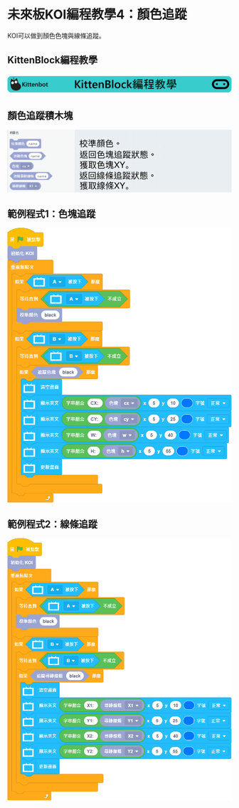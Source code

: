 # 未來板KOI編程教學4：顏色追蹤

KOI可以做到顏色色塊與線條追蹤。

## KittenBlock編程教學

![](../../functional_module/PWmodules/images/kbbanner.png)

## 顏色追蹤積木塊

![](./images/koi_color.png)

## 範例程式1：色塊追蹤

![](./images/koi_color_code1.png)

## 範例程式2：線條追蹤

![](./images/koi_color_code2.png)
